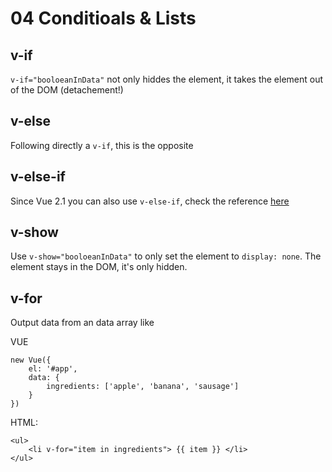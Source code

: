 # 04 Conditioals & Lists

## v-if
`v-if="booloeanInData"` not only hiddes the element, it takes the element out of the DOM (detachement!)

## v-else
Following directly a `v-if`, this is the opposite

## v-else-if
Since Vue 2.1 you can also use `v-else-if`, check the reference [here](https://vuejs.org/v2/guide/conditional.html#v-else-if)

## v-show
Use `v-show="booloeanInData"` to only set the element to `display: none`. The element stays in the DOM, it's only hidden.

## v-for 
Output data from an data array like

VUE

```
new Vue({
	el: '#app',
	data: {
		ingredients: ['apple', 'banana', 'sausage']
	}
})
```

HTML:

```
<ul>
	<li v-for="item in ingredients"> {{ item }} </li>
</ul>
```